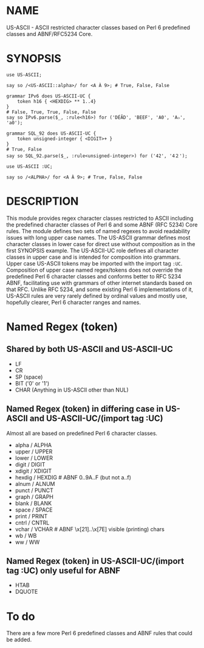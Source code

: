 # NAME
US-ASCII - ASCII restricted character classes based on Perl 6 predefined classes and ABNF/RFC5234 Core.

# SYNOPSIS

```Perl6
use US-ASCII;

say so /<US-ASCII::alpha>/ for <A À 9>; # True, False, False

grammar IPv6 does US-ASCII-UC {
    token h16 { <HEXDIG> ** 1..4}
}
# False, True, True, False, False
say so IPv6.parse($_, :rule<h16>) for ('DÉÃD', 'BEEF', 'A0', 'A๐', 'a0');

grammar SQL_92 does US-ASCII-UC {
    token unsigned-integer { <DIGIT>+ }
}
# True, False
say so SQL_92.parse($_, :rule<unsigned-integer>) for ('42', '4２');
```

```Perl6
use US-ASCII :UC;

say so /<ALPHA>/ for <A À 9>; # True, False, False
```

# DESCRIPTION

This module provides regex character classes restricted to ASCII including
the predefined character classes of Perl 6 and some ABNF (RFC 5234) Core
rules. The module defines two sets of named regexes to avoid readability
issues with long upper case names.  The US-ASCII grammar defines most
character classes in lower case for direct use without composition as in the
first SYNOPSIS example. The US-ASCII-UC role defines all character classes
in upper case and is intended for composition into grammars.  Upper case
US-ASCII tokens may be imported with the import tag `:UC`.  Composition of
upper case named regex/tokens does not override the predefined Perl 6
character classes and conforms better to RFC 5234 ABNF, facilitating use
with grammars of other internet standards based on that RFC.  Unlike RFC
5234, and some existing Perl 6 implementations of it, US-ASCII rules are
very rarely defined by ordinal values and mostly use, hopefully clearer,
Perl 6 character ranges and names.

# Named Regex (token)

## Shared by both US-ASCII and US-ASCII-UC

* LF
* CR
* SP (space)
* BIT ('0' or '1')
* CHAR (Anything in US-ASCII other than NUL)

## Named Regex (token) in differing case in US-ASCII and US-ASCII-UC/(import tag :UC)

Almost all are based on predefined Perl 6 character classes.

* alpha / ALPHA
* upper / UPPER
* lower / LOWER
* digit / DIGIT
* xdigit / XDIGIT
* hexdig / HEXDIG # ABNF 0..9A..F (but not a..f)
* alnum / ALNUM
* punct / PUNCT
* graph / GRAPH
* blank / BLANK
* space / SPACE
* print / PRINT
* cntrl / CNTRL
* vchar / VCHAR # ABNF \x[21]..\x[7E] visible (printing) chars
* wb / WB
* ww / WW

## Named Regex (token) in US-ASCII-UC/(import tag :UC) only useful for ABNF

* HTAB
* DQUOTE

# To do

There are a few more Perl 6 predefined classes and ABNF rules
that could be added.
